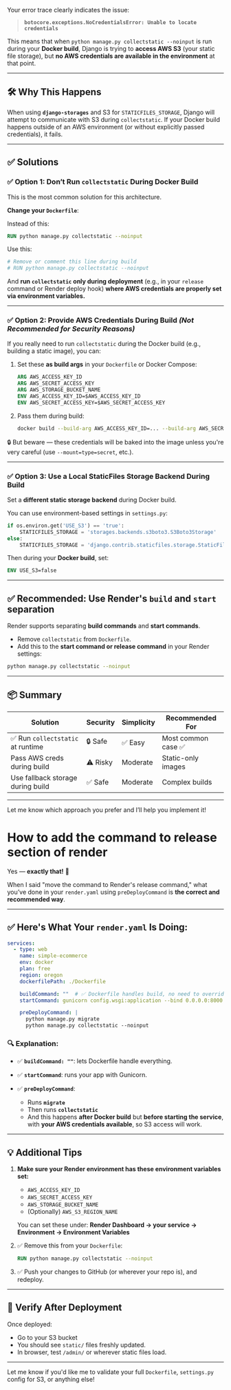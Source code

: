 Your error trace clearly indicates the issue:

> **`botocore.exceptions.NoCredentialsError: Unable to locate credentials`**

This means that when `python manage.py collectstatic --noinput` is run during your **Docker build**, Django is trying to **access AWS S3** (your static file storage), but **no AWS credentials are available in the environment** at that point.

---

## 🛠️ Why This Happens

When using **`django-storages`** and S3 for `STATICFILES_STORAGE`, Django will attempt to communicate with S3 during `collectstatic`. If your Docker build happens outside of an AWS environment (or without explicitly passed credentials), it fails.

---

## ✅ Solutions

### ✅ **Option 1: Don’t Run `collectstatic` During Docker Build**

This is the most common solution for this architecture.

**Change your `Dockerfile`**:

Instead of this:

```dockerfile
RUN python manage.py collectstatic --noinput
```

Use this:

```dockerfile
# Remove or comment this line during build
# RUN python manage.py collectstatic --noinput
```

And **run `collectstatic` only during deployment** (e.g., in your `release` command or Render deploy hook) **where AWS credentials are properly set via environment variables.**

---

### ✅ **Option 2: Provide AWS Credentials During Build** *(Not Recommended for Security Reasons)*

If you really need to run `collectstatic` during the Docker build (e.g., building a static image), you can:

1. Set these **as build args** in your `Dockerfile` or Docker Compose:

   ```dockerfile
   ARG AWS_ACCESS_KEY_ID
   ARG AWS_SECRET_ACCESS_KEY
   ARG AWS_STORAGE_BUCKET_NAME
   ENV AWS_ACCESS_KEY_ID=$AWS_ACCESS_KEY_ID
   ENV AWS_SECRET_ACCESS_KEY=$AWS_SECRET_ACCESS_KEY
   ```

2. Pass them during build:

   ```bash
   docker build --build-arg AWS_ACCESS_KEY_ID=... --build-arg AWS_SECRET_ACCESS_KEY=... .
   ```

🔒 But beware — these credentials will be baked into the image unless you're very careful (use `--mount=type=secret`, etc.).

---

### ✅ **Option 3: Use a Local StaticFiles Storage Backend During Build**

Set a **different static storage backend** during Docker build.

You can use environment-based settings in `settings.py`:

```python
if os.environ.get('USE_S3') == 'true':
    STATICFILES_STORAGE = 'storages.backends.s3boto3.S3Boto3Storage'
else:
    STATICFILES_STORAGE = 'django.contrib.staticfiles.storage.StaticFilesStorage'
```

Then during your **Docker build**, set:

```dockerfile
ENV USE_S3=false
```

---

## ✅ Recommended: Use Render's `build` and `start` separation

Render supports separating **build commands** and **start commands**.

* Remove `collectstatic` from `Dockerfile`.
* Add this to the **start command or release command** in your Render settings:

```bash
python manage.py collectstatic --noinput
```

---

## 📦 Summary

| Solution                          | Security | Simplicity | Recommended For    |
| --------------------------------- | -------- | ---------- | ------------------ |
| ✅ Run `collectstatic` at runtime  | 🔒 Safe  | ✅ Easy     | Most common case ✅ |
| Pass AWS creds during build       | ⚠ Risky  | Moderate   | Static-only images |
| Use fallback storage during build | ✅ Safe   | Moderate   | Complex builds     |

---

Let me know which approach you prefer and I’ll help you implement it!


# How to add the command to release section of render
Yes — **exactly that!** 🎯

When I said "move the command to Render's release command," what you’ve done in your `render.yaml` using `preDeployCommand` is **the correct and recommended way**.

---

## ✅ Here's What Your `render.yaml` Is Doing:

```yaml
services:
  - type: web
    name: simple-ecommerce
    env: docker
    plan: free
    region: oregon
    dockerfilePath: ./Dockerfile

    buildCommand: ""  # ✅ Dockerfile handles build, no need to override
    startCommand: gunicorn config.wsgi:application --bind 0.0.0.0:8000

    preDeployCommand: |
      python manage.py migrate
      python manage.py collectstatic --noinput
```

### 🔍 Explanation:

* ✅ **`buildCommand: ""`**: lets Dockerfile handle everything.
* ✅ **`startCommand`**: runs your app with Gunicorn.
* ✅ **`preDeployCommand`**:

  * Runs **`migrate`**
  * Then runs **`collectstatic`**
  * And this happens **after Docker build** but **before starting the service**, with **your AWS credentials available**, so S3 access will work.

---

## 💡 Additional Tips

1. **Make sure your Render environment has these environment variables set:**

   * `AWS_ACCESS_KEY_ID`
   * `AWS_SECRET_ACCESS_KEY`
   * `AWS_STORAGE_BUCKET_NAME`
   * (Optionally) `AWS_S3_REGION_NAME`

   You can set these under:
   **Render Dashboard → your service → Environment → Environment Variables**

2. ✅ Remove this from your `Dockerfile`:

   ```dockerfile
   RUN python manage.py collectstatic --noinput
   ```

3. ✅ Push your changes to GitHub (or wherever your repo is), and redeploy.

---

## 🧪 Verify After Deployment

Once deployed:

* Go to your S3 bucket
* You should see `static/` files freshly updated.
* In browser, test `/admin/` or wherever static files load.

---

Let me know if you'd like me to validate your full `Dockerfile`, `settings.py` config for S3, or anything else!
